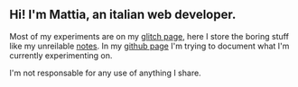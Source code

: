 ## Hi! I'm Mattia, an italian web developer.

Most of my experiments are on my [glitch page](https://glitch.com/@lichfolky), here I store the boring stuff like my unreilable [notes](https://github.com/lichfolky/Notes).
In my [github page]( https://lichfolky.github.io/) I'm trying to document what I'm currently experimenting on.

I'm not responsable for any use of anything I share.

<!--
**lichfolky/lichfolky** is a ✨ _special_ ✨ repository because its `README.md` (this file) appears on your GitHub profile.

Here are some ideas to get you started:

- 🔭 I’m currently working on ...
- 🌱 I’m currently learning ...
- 👯 I’m looking to collaborate on ...
- 🤔 I’m looking for help with ...
- 💬 Ask me about ...
- 📫 How to reach me: ...
- 😄 Pronouns: ...
- ⚡ Fun fact: ...
-->
